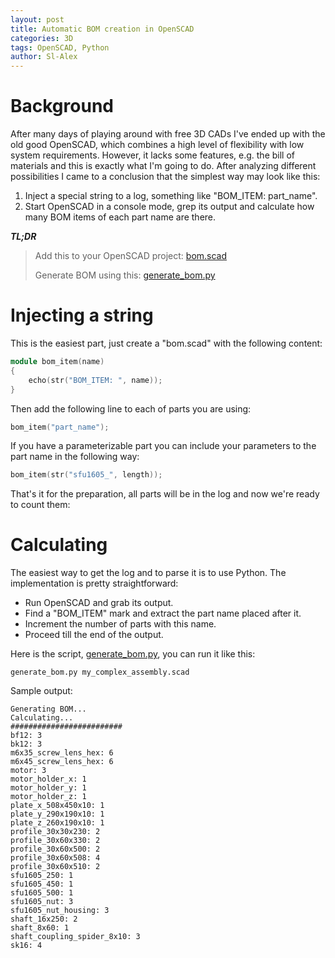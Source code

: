 ```yaml
---
layout: post
title: Automatic BOM creation in OpenSCAD
categories: 3D
tags: OpenSCAD, Python
author: Sl-Alex
---
```

# Background
After many days of playing around with free 3D CADs I've ended up with the old good OpenSCAD, which combines a high level of flexibility with low system requirements.
However, it lacks some features, e.g. the bill of materials and this is exactly what I'm going to do.
After analyzing different possibilities I came to a conclusion that the simplest way may look like this:
1. Inject a special string to a log, something like "BOM_ITEM: part_name".
2. Start OpenSCAD in a console mode, grep its output and calculate how many BOM items of each part name are there.

**_TL;DR_**
> Add this to your OpenSCAD project: [bom.scad](/attachments/bom.scad)
>
> Generate BOM using this: [generate_bom.py](/attachments/generate_bom.py)




# Injecting a string
This is the easiest part, just create a "bom.scad" with the following content:
```cpp
module bom_item(name)
{
    echo(str("BOM_ITEM: ", name));
}
```

Then add the following line to each of parts you are using:
```cpp
bom_item("part_name");
```

If you have a parameterizable part you can include your parameters to the part name in the following way:
```cpp
bom_item(str("sfu1605_", length));
```
That's it for the preparation, all parts will be in the log and now we're ready to count them:

# Calculating
The easiest way to get the log and to parse it is to use Python. The implementation is pretty straightforward:
- Run OpenSCAD and grab its output.
- Find a "BOM_ITEM" mark and extract the part name placed after it.
- Increment the number of parts with this name.
- Proceed till the end of the output.

Here is the script, [generate_bom.py](/attachments/generate_bom.py), you can run it like this:
```shell
generate_bom.py my_complex_assembly.scad
```
Sample output:
```
Generating BOM...
Calculating...
#########################
bf12: 3
bk12: 3
m6x35_screw_lens_hex: 6
m6x45_screw_lens_hex: 6
motor: 3
motor_holder_x: 1
motor_holder_y: 1
motor_holder_z: 1
plate_x_508x450x10: 1
plate_y_290x190x10: 1
plate_z_260x190x10: 1
profile_30x30x230: 2
profile_30x60x330: 2
profile_30x60x500: 2
profile_30x60x508: 4
profile_30x60x510: 2
sfu1605_250: 1
sfu1605_450: 1
sfu1605_500: 1
sfu1605_nut: 3
sfu1605_nut_housing: 3
shaft_16x250: 2
shaft_8x60: 1
shaft_coupling_spider_8x10: 3
sk16: 4
```